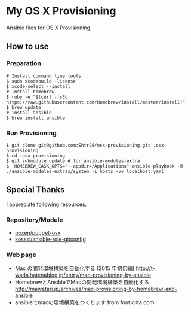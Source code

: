# My OS X Provisioning

Ansible files for OS X Provisioning.

## How to use

### Preparation

```shell
# Install command line tools
$ sudo xcodebuild -license
$ xcode-select --install
# Install homebrew
$ ruby -e "$(curl -fsSL https://raw.githubusercontent.com/Homebrew/install/master/install)"
$ brew update
# install ansible
$ brew install ansible
```

### Run Provisioning

```shell
$ git clone git@github.com:Shtr28/osx-provisioning.git .osx-provisioning
$ cd .osx-provisioning
$ git submodule update # for ansible-modules-extra
$  HOMEBREW_CASK_OPTS="--appdir=/Applications" ansible-playbook -M ./ansible-modules-extras/system -i hosts -vv localhost.yaml
```

## Special Thanks
I appreciate following resources.

### Repository/Module
- [boxen/puppet-osx](https://github.com/boxen/puppet-osx)
- [kosssi/ansible-role-gitconfig](https://github.com/kosssi/ansible-role-gitconfig)

### Web page

- Mac の開発環境構築を自動化する (2015 年初旬編) http://t-wada.hatenablog.jp/entry/mac-provisioning-by-ansible
- HomebrewとAnsibleでMacの開発環境構築を自動化する http://mawatari.jp/archives/mac-provisioning-by-homebrew-and-ansible
- ansibleでmacの環境構築をつくります from fout.qiita.com
